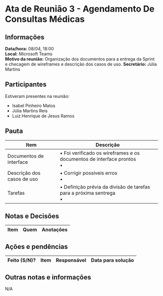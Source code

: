 # Ata de Reunião 3 - Agendamento De Consultas Médicas

## Informações
**Data/hora:** 08/04, 18:00  
**Local:** Microsoft Teams  
**Motivo da reunião:** Organização dos documentos para a entrega da Sprint e checagem de wireframes e descrição dos casos de uso.
**Secretário:** Júlia Martins

## Participantes
Estiveram presentes na reunião:
- Isabel Pinheiro Matos
- Júlia Martins Reis
- Luiz Henrique de Jesus Ramos

## Pauta

Item | Descrição
---- | ----
Documentos de interface| • Foi verificado os wireframes e os documentos de interface prontos<br>• 
Descrição dos casos de uso | • Corrigir possíveis erros <br>• 
Tarefas| • Definição prévia da divisão de tarefas para a próxima sentrega  <br>• 

## Notas e Decisões
Item | Quem | Anotações |
---- | ---- | ---- |



## Ações e pendências
| Feito (S/N)? | Item | Responsável | Data para solução |
| ---- | ---- | ---- | ---- |


## Outras notas e informações
N/A


